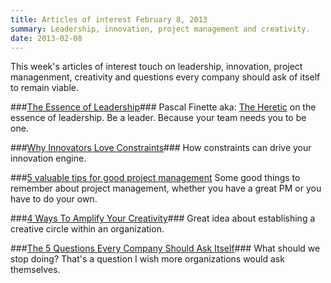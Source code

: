```yaml
---
title: Articles of interest February 8, 2013
summary: Leadership, innovation, project management and creativity.
date: 2013-02-08
---
```


This week's articles of interest touch on leadership, innovation, project managenment, creativity and questions every company should ask of itself to remain viable.

###[The Essence of Leadership](http://blog.finette.com/2013/02/06/the-essence-of-leadership/)###
Pascal Finette aka: [The Heretic](http://theheretic.me/) on the essence of leadership. Be a leader. Because your team needs you to be one.

###[Why Innovators Love Constraints](https://www.readability.com/articles/fpwmop4w)###
How constraints can drive your innovation engine.

###[5 valuable tips for good project management](https://www.readability.com/articles/bcc6v7wz)
Some good things to remember about project management, whether you have a great PM or you have to do your own.

###[4 Ways To Amplify Your Creativity](https://www.readability.com/articles/wxixhqak)###
Great idea about establishing a creative circle within an organization.

###[The 5 Questions Every Company Should Ask Itself](https://www.readability.com/articles/xyo2u63x)###
What should we stop doing? That's a question I wish more organizations would ask themselves.




